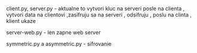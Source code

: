 client.py, server.py - aktualne to vytvori kluc na serveri posle na clienta , vytvori data na clientovi ,zasifruju sa na serveri , odsifruju , poslu na clinta , klient ukaze 

server-web.py - len zapne web server

symmetric.py a asymmetric.py - sifrovanie
